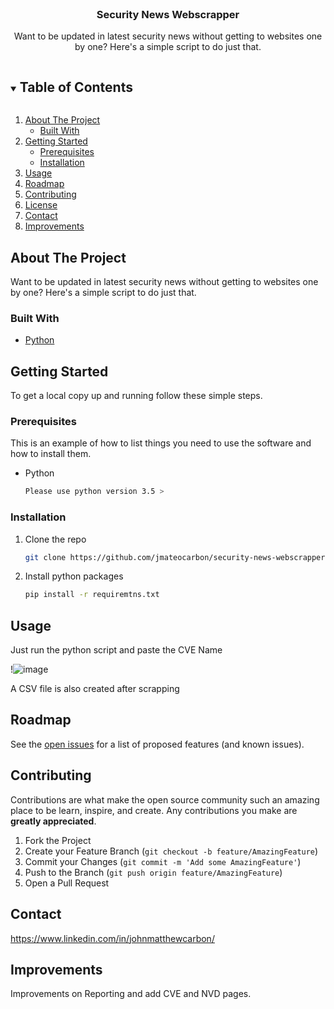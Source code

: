 <!--
*** Thanks for checking out the Best-README-Template. If you have a suggestion
*** that would make this better, please fork the repo and create a pull request
*** or simply open an issue with the tag "enhancement".
*** Thanks again! Now go create something AMAZING! :D
***
***
***
*** To avoid retyping too much info. Do a search and replace for the following:
*** github_username, repo_name, twitter_handle, email, project_title, project_description
-->



<!-- PROJECT SHIELDS -->
<!--
*** I'm using markdown "reference style" links for readability.
*** Reference links are enclosed in brackets [ ] instead of parentheses ( ).
*** See the bottom of this document for the declaration of the reference variables
*** for contributors-url, forks-url, etc. This is an optional, concise syntax you may use.
*** https://www.markdownguide.org/basic-syntax/#reference-style-links
-->



<!-- PROJECT LOGO -->
<br />
<p align="center">
  <a href="https://github.com/jmateocarbon/python-cve-checker">
  </a>

  <h3 align="center">Security News Webscrapper</h3>

  <p align="center">
    Want to be updated in latest security news without getting to websites one by one? Here's a simple script to do just that.
  </p>
</p>



<!-- TABLE OF CONTENTS -->
<details open="open">
  <summary><h2 style="display: inline-block">Table of Contents</h2></summary>
  <ol>
    <li>
      <a href="#about-the-project">About The Project</a>
      <ul>
        <li><a href="#built-with">Built With</a></li>
      </ul>
    </li>
    <li>
      <a href="#getting-started">Getting Started</a>
      <ul>
        <li><a href="#prerequisites">Prerequisites</a></li>
        <li><a href="#installation">Installation</a></li>
      </ul>
    </li>
    <li><a href="#usage">Usage</a></li>
    <li><a href="#roadmap">Roadmap</a></li>
    <li><a href="#contributing">Contributing</a></li>
    <li><a href="#license">License</a></li>
    <li><a href="#contact">Contact</a></li>
    <li><a href="#Improvements">Improvements</a></li>
  </ol>
</details>



<!-- ABOUT THE PROJECT -->
## About The Project

Want to be updated in latest security news without getting to websites one by one? Here's a simple script to do just that.

### Built With

* [Python]()

<!-- GETTING STARTED -->
## Getting Started

To get a local copy up and running follow these simple steps.

### Prerequisites

This is an example of how to list things you need to use the software and how to install them.
* Python
  ```sh
  Please use python version 3.5 >
  ```

### Installation

1. Clone the repo
   ```sh
   git clone https://github.com/jmateocarbon/security-news-webscrapper.git
   ```
2. Install python packages
   ```sh
   pip install -r requiremtns.txt
   ```

<!-- USAGE EXAMPLES -->
## Usage

Just run the python script and paste the CVE Name

!![image](https://user-images.githubusercontent.com/51006392/126953408-2a9754ec-7862-423d-92ef-4ddc9663d5e1.png)

A CSV file is also created after scrapping

<!-- ROADMAP -->
## Roadmap
See the [open issues](https://github.com/jmateocarbon/security-news-webscrapper/issues) for a list of proposed features (and known issues).

<!-- CONTRIBUTING -->
## Contributing

Contributions are what make the open source community such an amazing place to be learn, inspire, and create. Any contributions you make are **greatly appreciated**.

1. Fork the Project
2. Create your Feature Branch (`git checkout -b feature/AmazingFeature`)
3. Commit your Changes (`git commit -m 'Add some AmazingFeature'`)
4. Push to the Branch (`git push origin feature/AmazingFeature`)
5. Open a Pull Request


<!-- CONTACT -->
## Contact
https://www.linkedin.com/in/johnmatthewcarbon/

## Improvements
Improvements on Reporting and add CVE and NVD pages.

<!-- MARKDOWN LINKS & IMAGES -->
<!-- https://www.markdownguide.org/basic-syntax/#reference-style-links -->

